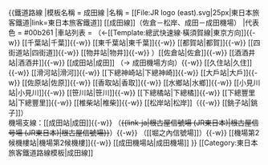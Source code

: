 {{鐵道路線
|模板名稱 = 成田線
|名稱 = [[File:JR logo (east).svg|25px|東日本旅客鐵道|link=東日本旅客鐵道]] [[成田線]]（佐倉－松岸、成田－成田機場）
|代表色 = #00b261
|車站列表 = （←[[Template:總武快速線·橫須賀線|東京方向]]{{-w}} [[千葉站|千葉]]{{-w}} [[東千葉站|東千葉]]{{-w}} [[都賀站|都賀]]{{-w}} [[四街道站|四街道]]{{-w}} [[物井站|物井]]{{-w}} ）[[佐倉站|佐倉]]{{-w}} [[酒酒井站|酒酒井]]{{-w}} [[成田站|成田]] （→ 成田機場方向）{{-w}} [[久住站|久住]]{{-w}} [[滑河站|滑河]]{{-w}} [[下總神崎站|下總神崎]]{{-w}} [[大戶站|大戶]]{{-w}} [[佐原站|佐原]]{{-w}} [[香取站|香取]]{{-w}} [[水鄉站|水鄉]]{{-w}} [[小見川站|小見川]]{{-w}} [[笹川站|笹川]]{{-w}} [[下總橘站|下總橘]]{{-w}} [[下總豐里站|下總豐里]]{{-w}} [[椎柴站|椎柴]]{{-w}} [[松岸站|松岸]]（{{-w}} [[銚子站|銚子]]）<br />機場支線：[[成田站|成田]]{{-w}} （<del>{{link-ja|根古屋信號場 (JR東日本)|根古屋信号場 (JR東日本)|根古屋信號場}}</del>）{{-w}} （[[堀之內信號場]]）{{-w}} [[機場第2候機樓站|機場第2候機樓]]{{-w}} [[成田機場站|成田機場]]
}}<noinclude>
[[Category:東日本旅客鐵道路線模板|成田線]]
</noinclude>